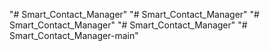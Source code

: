 "# Smart_Contact_Manager" 
"# Smart_Contact_Manager" 
"# Smart_Contact_Manager" 
"# Smart_Contact_Manager" 
"# Smart_Contact_Manager-main" 
